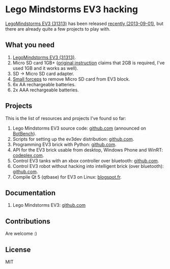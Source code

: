 # Lego Mindstorms EV3 hacking

[LegoMindstorms EV3 (31313)](http://www.lego.com/en-us/mindstorms/products/ev3/31313) has been released [recently (2013-09-01)](http://www.lego.com/en-us/mindstorms/news/2013/september/ev3-available-now/), but there are already quite a few projects to play with. 

## What you need
 1. [LegoMindstorms EV3 (31313)](http://www.lego.com/en-us/mindstorms/products/ev3/31313).
 2. Micro SD card 1GB+ ([original instruction]((https://github.com/topikachu/python-ev3)) claims that 2GB is required, I've used 1GB and it works as well).
 3. SD -> Micro SD card adapter.
 4. [Small forceps](http://upload.wikimedia.org/wikipedia/commons/a/a4/Forceps.jpg) to remove Micro SD card from EV3 block.
 5. 6x AA rechargeable batteries.
 6. 2x AAA rechargeable batteries.
 
## Projects

This is the list of resources and projects I've found so far:

1. Lego Mindstorms EV3 source code: [github.com](https://github.com/mindboards/ev3sources) (announced on [BotBench](http://botbench.com/blog/2013/07/31/lego-mindstorms-ev3-source-code-available/)).
2. Scripts for setting up the ev3dev distribution: [github.com](https://github.com/mindboards/ev3dev]). 
3. Programming EV3 brick with Python: [github.com](https://github.com/topikachu/python-ev3).
4. API for the EV3 brick usable from desktop, Windows Phone and WinRT: [codeplex.com](legoev3.codeplex.com).
5. Control EV3 tanks with an xbox controller over bluetooth: [github.com](https://github.com/andrew/node-ev3-robot).
6. Control EV3 robot without hacking into intelligent brick (over bluetooth): [github.com](https://github.com/wenchaojiang/ev3-Nodejs-bluetooth-Api).
7. Compile Qt 5 (qtbase) for EV3 on Linux: [blogspot.fr](http://broija.blogspot.fr/2013/11/compile-qt-5-qtbase-for-lego-mindstorms.html).

## Documentation

1. Lego Mindstorms EV3: [github.com](http://topikachu.github.io/python-ev3/)

## Contributions

Are welcome :)

## License 

MIT
